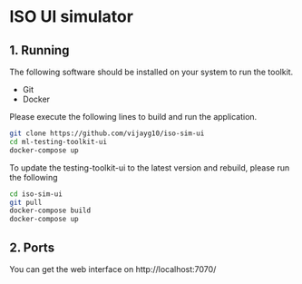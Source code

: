 # ISO UI simulator

## 1. Running

The following software should be installed on your system to run the toolkit.

* Git
* Docker

Please execute the following lines to build and run the application. 

```bash
git clone https://github.com/vijayg10/iso-sim-ui
cd ml-testing-toolkit-ui
docker-compose up
```

To update the testing-toolkit-ui to the latest version and rebuild, please run the following
```bash
cd iso-sim-ui
git pull
docker-compose build
docker-compose up
```

## 2. Ports

You can get the web interface on http://localhost:7070/


